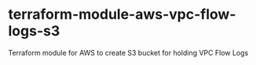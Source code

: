 # terraform-module-aws-vpc-flow-logs-s3

Terraform module for AWS to create S3 bucket for holding VPC Flow Logs
